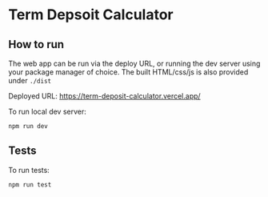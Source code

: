 # Term Depsoit Calculator

## How to run

The web app can be run via the deploy URL, or running the dev server using your package manager of choice. The built HTML/css/js is also provided under `./dist`

Deployed URL: https://term-deposit-calculator.vercel.app/

To run local dev server:

`npm run dev`

## Tests

To run tests:

`npm run test`